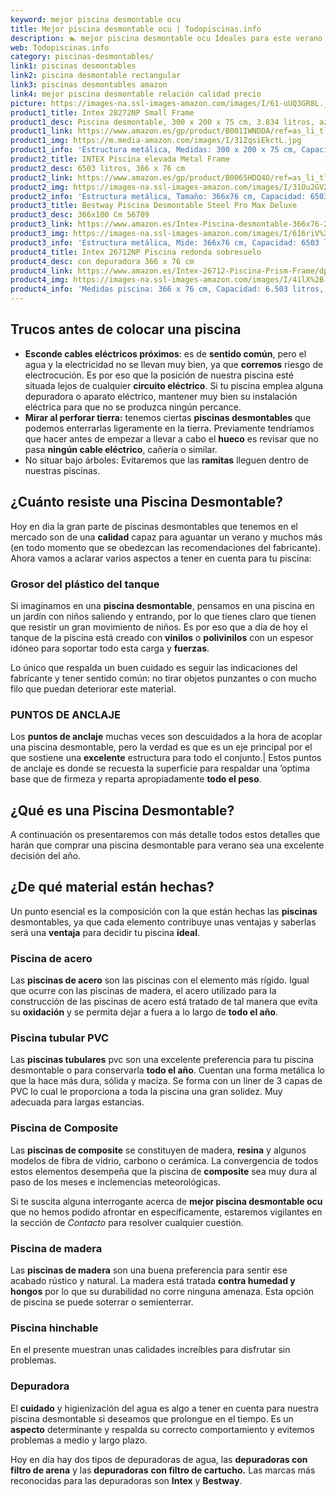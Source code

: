 ```yaml
---
keyword: mejor piscina desmontable ocu
title: Mejor piscina desmontable ocu | Todopiscinas.info
description: 🏊 mejor piscina desmontable ocu Ideales para este verano 2021. Aquí puedes comprar mejor piscina desmontable ocu y comparar con otras similares. No dejes escapar mejor piscina desmontable ocu a un precio realmente tentador.
web: Todopiscinas.info
category: piscinas-desmontables/
link1: piscinas desmontables
link2: piscina desmontable rectangular
link3: piscinas desmontables amazon
link4: mejor piscina desmontable relación calidad precio
picture: https://images-na.ssl-images-amazon.com/images/I/61-uUQ3GR8L.jpg
product1_title: Intex 28272NP Small Frame
product1_desc: Piscina desmontable, 300 x 200 x 75 cm, 3.834 litros, azul
product1_link: https://www.amazon.es/gp/product/B001IWNDDA/ref=as_li_tl?ie=UTF8&camp=3638&creative=24630&creativeASIN=B001IWNDDA&linkCode=as2&tag=todopiscinas0e-21&linkId=25b9d647487c889cb6ef56ed63f50ca1
product1_img: https://m.media-amazon.com/images/I/31ZqsiEkctL.jpg
product1_info: 'Estructura metálica, Medidas: 300 x 200 x 75 cm, Capacidad: 3.834 litros, Para 6 personas (+ 6 años), Fácil montaje, Forma rectangular'
product2_title: INTEX Piscina elevada Metal Frame
product2_desc: 6503 litros, 366 x 76 cm
product2_link: https://www.amazon.es/gp/product/B0065HDQ4O/ref=as_li_tl?ie=UTF8&camp=3638&creative=24630&creativeASIN=B0065HDQ4O&linkCode=as2&tag=todopiscinas0e-21&linkId=ed2430e3ba564d3527ee103df33ed7b3
product2_img: https://images-na.ssl-images-amazon.com/images/I/31Ou2GV2SAL.jpg
product2_info: 'Estructura metálica, Tamaño: 366x76 cm, Capacidad: 6503 litros, Forma circular, De 4 a 7 personas (+6 años)'
product3_title: Bestway Piscina Desmontable Steel Pro Max Deluxe
product3_desc: 366x100 Cm 56709
product3_link: https://www.amazon.es/Intex-Piscina-desmontable-366x76-28210NP/dp/B0065HDQ4O?__mk_es_ES=%C3%85M%C3%85%C5%BD%C3%95%C3%91&crid=25UQGV9HG2INI&dchild=1&keywords=piscinas+desmontables&qid=1615854176&sprefix=piscinas+dem%2Caps%2C201&sr=8-5&linkCode=ll1&tag=todopiscinas0e-21&linkId=34f200977c6cbaab1f3f4d9ac0e64755&language=es_ES&ref_=as_li_ss_tl
product3_img: https://images-na.ssl-images-amazon.com/images/I/616riV%2BiY3L.jpg
product3_info: 'Estructura metálica, Mide: 366x76 cm, Capacidad: 6503 litros, De 4 a 7 personas mayores de 6 años, Forma circular, Tecnología Super-Tough'
product4_title: Intex 26712NP Piscina redonda sobresuelo
product4_desc: con depuradora 366 x 76 cm
product4_link: https://www.amazon.es/Intex-26712-Piscina-Prism-Frame/dp/B07FB823GL?__mk_es_ES=%C3%85M%C3%85%C5%BD%C3%95%C3%91&dchild=1&keywords=piscinas+desmontables+con+depuradora&qid=1615936418&sr=8-5&linkCode=ll1&tag=todopiscinas0e-21&linkId=d98699de7830cd471766fa1daa36de34&language=es_ES&ref_=as_li_ss_tl
product4_img: https://images-na.ssl-images-amazon.com/images/I/41lX%2B-YpibL.jpg
product4_info: 'Medidas piscina: 366 x 76 cm, Capacidad: 6.503 litros, Incluye depuradora de cartucha A, Lona resistente triple capa'
---
```




## Trucos antes de colocar una piscina



*   **Esconde cables eléctricos próximos**: es de **sentido común**, pero el agua y la electricidad no se llevan muy bien, ya que **corremos** riesgo de electrocución. Es por eso que la posición de nuestra piscina esté situada lejos de cualquier **circuito eléctrico**. Si tu piscina emplea alguna depuradora o aparato eléctrico, mantener muy bien su instalación eléctrica para que no se produzca ningún percance.
*   **Mirar al perforar tierra:** tenemos ciertas **piscinas desmontables** que podemos enterrarlas ligeramente en la tierra. Previamente tendríamos que hacer antes de empezar a llevar a cabo el **hueco** es revisar que no pasa **ningún cable eléctrico**, cañería o similar.
*   No situar bajo árboles: Evitaremos que las **ramitas** lleguen dentro de nuestras piscinas.

<stats-list :link1=link1 :link2=link2 :link3=link3 :link4=link4 :category=category></stats-list>


## ¿Cuánto resiste una Piscina Desmontable?

Hoy en dia la gran parte de piscinas desmontables que tenemos en el mercado son de una **calidad** capaz para aguantar un verano y muchos más (en todo momento que se obedezcan las recomendaciones del fabricante). Ahora vamos a aclarar varios aspectos a tener en cuenta para tu piscina:


### Grosor del plástico del tanque

Si imaginamos en una **piscina desmontable**, pensamos en una piscina en un jardín con niños saliendo y entrando, por lo que tienes claro que tienen que resistir un gran movimiento de niños. Es por eso que a día de hoy el tanque de la piscina está creado con **vinilos** o **polivinilos** con un espesor idóneo para soportar todo esta carga y **fuerzas**.

Lo único que respalda un	 buen cuidado es seguir las indicaciones del fabricante y tener sentido común: no tirar objetos punzantes o con mucho filo que puedan deteriorar este material.


### PUNTOS DE ANCLAJE

Los **puntos de anclaje** muchas veces son descuidados a la hora de acoplar una piscina desmontable, pero la verdad es que es un eje principal por el que sostiene una **excelente** estructura para todo el conjunto.| Estos puntos de anclaje es donde se recuesta la superficie para respaldar una ’optima base que de firmeza y reparta apropiadamente **todo el peso**.

<external-banner></external-banner>

## ¿Qué es una Piscina Desmontable?



A continuación os presentaremos con más detalle todos estos detalles que harán que comprar una piscina desmontable para verano sea una excelente decisión del año.


## ¿De qué material están hechas?

Un punto esencial es la composición con la que están hechas las **piscinas** desmontables, ya que cada elemento contribuye unas ventajas y saberlas  será una **ventaja** para decidir tu piscina **ideal**.


### Piscina de acero

Las **piscinas de acero** son las piscinas con el elemento más rígido. Igual que ocurre con las piscinas de madera, el acero utilizado para la construcción de las piscinas de acero está tratado de tal manera que evita su **oxidación** y se permita dejar a fuera a lo largo de **todo el año**.


### Piscina tubular PVC

Las **piscinas tubulares** pvc son una excelente preferencia para tu piscina desmontable o para conservarla **todo el año**. Cuentan una forma metálica lo que la hace más dura, sólida y maciza. Se forma con un liner de 3 capas de PVC lo cual le proporciona a toda la piscina una gran solidez. Muy adecuada para largas estancias.


### Piscina de Composite

Las **piscinas de composite** se constituyen de madera, **resina** y algunos modelos de fibra de vidrio, carbono o cerámica. La convergencia de todos estos elementos desempeña que la piscina de **composite** sea muy dura al paso de los meses e inclemencias meteorológicas.

Si te suscita alguna interrogante acerca de **mejor piscina desmontable ocu** que no hemos podido afrontar en específicamente, estaremos vigilantes en la sección de _Contacto_ para resolver cualquier cuestión.


### Piscina de madera

Las **piscinas de madera** son una buena preferencia para sentir ese acabado rústico y natural. La madera está tratada **contra humedad y hongos** por lo que su durabilidad no corre ninguna amenaza. Esta opción de piscina se puede soterrar o semienterrar.


### Piscina hinchable

 En el presente muestran unas calidades increíbles para disfrutar sin problemas.

<brand-panel :title=product1_title :desc=product1_desc :img=product1_img :link=product1_link></brand-panel>


### Depuradora

El **cuidado** y higienización del agua es algo a tener en cuenta para nuestra piscina desmontable si deseamos que prolongue en el tiempo. Es un **aspecto** determinante y respalda su correcto comportamiento y evitemos problemas a medio y largo plazo.

Hoy en día hay dos tipos de depuradoras de agua, las **depuradoras con filtro de arena** y  las **depuradoras** **con filtro de cartucho.** Las marcas más reconocidas para las depuradoras son **Intex** y **Bestway**.
